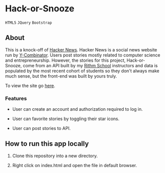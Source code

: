 # Hack-or-Snooze

`HTML5` `JQuery` `Bootstrap`

## About

This is a knock-off of [Hacker News]('https://news.ycombinator.com/'). Hacker News is a social news website run by [Y-Combinator]('https://www.ycombinator.com/'). Users post stories mostly related to computer science and entrepreneurship. However, the stories for this project, Hack-or-Snooze, come from an API built by my [Rithm School]('https://www.rithmschool.com/') instructors and data is populated by the most recent cohort of students so they don't always make much sense, but the front-end was built by yours truly. 

To view the site go [here](http://hackorsnooze.kelleysharp.me.s3-website-us-east-1.amazonaws.com/).

### Features

- User can create an account and authorization required to log in.

- User can favorite stories by toggling their star icons.

- User can post stories to API.

## How to run this app locally

1. Clone this repository into a new directory.

2. Right click on index.html and open the file in default browser.
